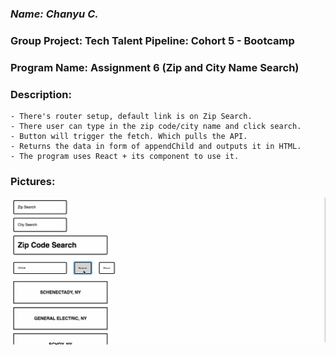 ### *Name: Chanyu C.*

### Group Project: Tech Talent Pipeline: Cohort 5 - Bootcamp
### Program Name: Assignment 6 (Zip and City Name Search)

### Description:
```
- There's router setup, default link is on Zip Search.
- There user can type in the zip code/city name and click search. 
- Button will trigger the fetch. Which pulls the API.
- Returns the data in form of appendChild and outputs it in HTML.
- The program uses React + its component to use it.
```

### Pictures:
<img src = "img/gif1.gif" alt="Image">